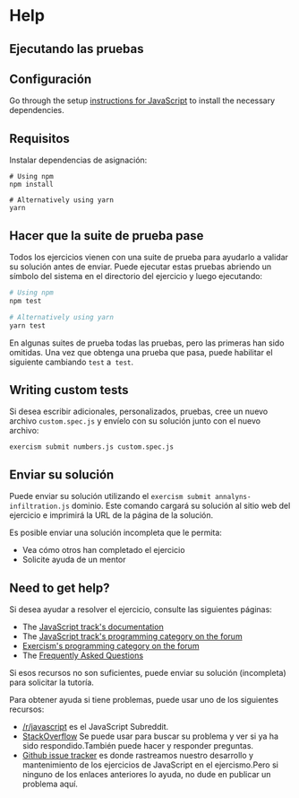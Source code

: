 # Help

## Ejecutando las pruebas

## Configuración

Go through the setup [instructions for JavaScript][docs-exercism-javascript] to install the necessary dependencies.

## Requisitos

Instalar dependencias de asignación:

```shell
# Using npm
npm install

# Alternatively using yarn
yarn
```

## Hacer que la suite de prueba pase

Todos los ejercicios vienen con una suite de prueba para ayudarlo a validar su solución antes de enviar.
Puede ejecutar estas pruebas abriendo un símbolo del sistema en el directorio del ejercicio y luego ejecutando:

```bash
# Using npm
npm test

# Alternatively using yarn
yarn test
```

En algunas suites de prueba todas las pruebas, pero las primeras han sido omitidas.
Una vez que obtenga una prueba que pasa, puede habilitar el siguiente cambiando `test` a` test`.

## Writing custom tests

Si desea escribir adicionales, personalizados, pruebas, cree un nuevo archivo `custom.spec.js` y envíelo con su solución junto con el nuevo archivo:

```shell
exercism submit numbers.js custom.spec.js
```

[docs-exercism-javascript]: https://exercism.org/docs/tracks/javascript/installation

## Enviar su solución

Puede enviar su solución utilizando el `exercism submit annalyns-infiltration.js` dominio.
Este comando cargará su solución al sitio web del ejercicio e imprimirá la URL de la página de la solución.

Es posible enviar una solución incompleta que le permita:

- Vea cómo otros han completado el ejercicio
- Solicite ayuda de un mentor

## Need to get help?

Si desea ayudar a resolver el ejercicio, consulte las siguientes páginas:

- The [JavaScript track's documentation](https://exercism.org/docs/tracks/javascript)
- The [JavaScript track's programming category on the forum](https://forum.exercism.org/c/programming/javascript)
- [Exercism's programming category on the forum](https://forum.exercism.org/c/programming/5)
- The [Frequently Asked Questions](https://exercism.org/docs/using/faqs)

Si esos recursos no son suficientes, puede enviar su solución (incompleta) para solicitar la tutoría.

Para obtener ayuda si tiene problemas, puede usar uno de los siguientes recursos:

- [/r/javascript](https://www.reddit.com/r/javascript) es el JavaScript Subreddit.
- [StackOverflow](https://stackoverflow.com/questions/tagged/javascript+exercism) Se puede usar para buscar su problema y ver si ya ha sido respondido.También puede hacer y responder preguntas.
- [Github issue tracker](https://github.com/exercism/javascript/issues) es donde rastreamos nuestro desarrollo y mantenimiento de los ejercicios de JavaScript en el ejercismo.Pero si ninguno de los enlaces anteriores lo ayuda, no dude en publicar un problema aquí.
